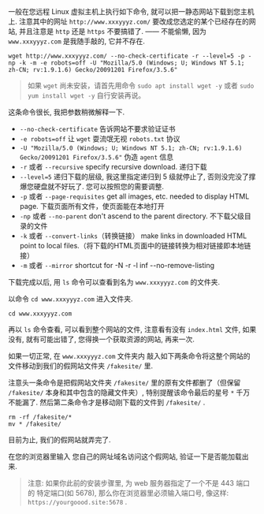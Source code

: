 一般在您远程 Linux 虚拟主机上执行如下命令, 就可以把一静态网站下载到您主机上. 注意其中的网址 `http://www.xxxyyyz.com/` 要改成您选定的某个已经存在的网站, 并且注意是 `http` 还是 `https` 不要搞错了. —— 不能偷懒, 因为 `www.xxxyyyz.com` 是我随手敲的, 它并不存在.
```
wget http://www.xxxyyyz.com/ --no-check-certificate -r --level=5 -p -np -k -m -e robots=off -U "Mozilla/5.0 (Windows; U; Windows NT 5.1; zh-CN; rv:1.9.1.6) Gecko/20091201 Firefox/3.5.6"
```
> 如果 `wget` 尚未安装，请首先用命令 `sudo apt install wget -y` 或者 `sudo yum install wget -y` 自行安装再说。

这条命令很长, 我把参数稍微解释一下.
- `--no-check-certificate` 告诉网站不要求验证证书
- `-e robots=off`  让 `wget` 耍流氓无视 `robots.txt` 协议
- `-U "Mozilla/5.0 (Windows; U; Windows NT 5.1; zh-CN; rv:1.9.1.6) Gecko/20091201 Firefox/3.5.6"` 伪造 `agent` 信息
- `-r` 或者 `--recursive` specify recursive download. 递归下载
- `--level=5` 递归下载的层级, 我这里指定递归到 5 级就停止了, 否则没完没了撑爆您硬盘就不好玩了. 您可以按照您的需要调整.
- `-p` 或者 `--page-requisites` get all images, etc. needed to display HTML page. 下载页面所有文件，使页面能在本地打开
- `-np` 或者 `--no-parent` don't ascend to the parent directory. 不下载父级目录的文件
- `-k` 或者 `--convert-links`（转换链接） make links in downloaded HTML point to local files.（将下载的HTML页面中的链接转换为相对链接即本地链接）
- `-m` 或者 `--mirror`  shortcut for -N -r -l inf --no-remove-listing

下载完成以后, 用 `ls` 命令可以查看到名为 `www.xxxyyyz.com` 的文件夹.

以命令 `cd www.xxxyyyz.com` 进入文件夹. 

```
cd www.xxxyyyz.com
```

再以 `ls` 命令查看, 可以看到整个网站的文件, 注意看有没有 `index.html` 文件, 如果没有, 就有可能出错了, 您得换一个获取资源的网站, 再来一次.

如果一切正常, 在 `www.xxxyyyz.com` 文件夹内 敲入如下两条命令将这整个网站的文件移动到我们的假网站文件夹 `/fakesite/` 里.

注意头一条命令是把假网站文件夹 `/fakesite/` 里的原有文件都删了（但保留 `/fakesite/` 本身和其中包含的隐藏文件夹）, 特别提醒该命令最后的星号 `*` 千万不能漏了. 然后第二条命令才是移动刚下载的文件到 `/fakesite/` .
```
rm -rf /fakesite/*
mv * /fakesite/
```
目前为止, 我们的假网站就弄完了. 

在您的浏览器里输入 您自己的网址域名访问这个假网站, 验证一下是否能加载出来.

> 注意: 如果你此前的安装步骤里, 为 web 服务器指定了一个不是 443 端口的 特定端口(如 5678), 那么你在浏览器里必须输入端口号, 像这样: `https://yourgoood.site:5678` .
